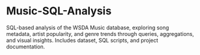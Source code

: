 # Music-SQL-Analysis
SQL-based analysis of the WSDA Music database, exploring song metadata, artist popularity, and genre trends through queries, aggregations, and visual insights. Includes dataset, SQL scripts, and project documentation.
